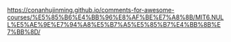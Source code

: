 



https://conanhujinming.github.io/comments-for-awesome-courses/%E5%85%B6%E4%BB%96%E8%AF%BE%E7%A8%8B/MIT6.NULL%E5%AE%9E%E7%94%A8%E5%B7%A5%E5%85%B7%E4%BB%8B%E7%BB%8D/